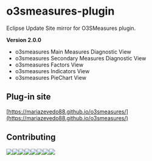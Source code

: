 # o3smeasures-plugin

Eclipse Update Site mirror for O3SMeasures plugin.

<b>Version 2.0.0</b>

* o3smeasures Main Measures Diagnostic View
* o3smeasures Secondary Measures Diagnostic View
* o3smeasures Factors View
* o3smeasures Indicators View
* o3smeasures PieChart View

## Plug-in site

[https://mariazevedo88.github.io/o3smeasures/](https://mariazevedo88.github.io/o3smeasures/)

## Contributing

[![](https://sourcerer.io/fame/mariazevedo88/mariazevedo88/o3smeasures-plugin/images/0)](https://sourcerer.io/fame/mariazevedo88/mariazevedo88/o3smeasures-plugin/links/0)[![](https://sourcerer.io/fame/mariazevedo88/mariazevedo88/o3smeasures-plugin/images/1)](https://sourcerer.io/fame/mariazevedo88/mariazevedo88/o3smeasures-plugin/links/1)[![](https://sourcerer.io/fame/mariazevedo88/mariazevedo88/o3smeasures-plugin/images/2)](https://sourcerer.io/fame/mariazevedo88/mariazevedo88/o3smeasures-plugin/links/2)[![](https://sourcerer.io/fame/mariazevedo88/mariazevedo88/o3smeasures-plugin/images/3)](https://sourcerer.io/fame/mariazevedo88/mariazevedo88/o3smeasures-plugin/links/3)[![](https://sourcerer.io/fame/mariazevedo88/mariazevedo88/o3smeasures-plugin/images/4)](https://sourcerer.io/fame/mariazevedo88/mariazevedo88/o3smeasures-plugin/links/4)[![](https://sourcerer.io/fame/mariazevedo88/mariazevedo88/o3smeasures-plugin/images/5)](https://sourcerer.io/fame/mariazevedo88/mariazevedo88/o3smeasures-plugin/links/5)[![](https://sourcerer.io/fame/mariazevedo88/mariazevedo88/o3smeasures-plugin/images/6)](https://sourcerer.io/fame/mariazevedo88/mariazevedo88/o3smeasures-plugin/links/6)[![](https://sourcerer.io/fame/mariazevedo88/mariazevedo88/o3smeasures-plugin/images/7)](https://sourcerer.io/fame/mariazevedo88/mariazevedo88/o3smeasures-plugin/links/7)